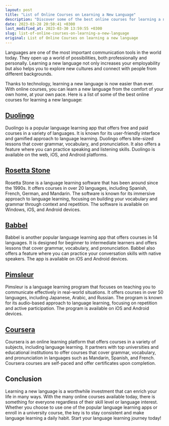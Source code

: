 ```yaml
---
layout: post
title: "List of Online Courses on Learning a New Language"
description: "Discover some of the best online courses for learning a new language and start your language learning journey today!"
date: 2023-03-28 20:50:41 +0300
last_modified_at: 2023-03-30 13:59:55 +0300
slug: list-of-online-courses-on-learning-a-new-language
original: List of Online Courses on learning a new language
---
```

Languages are one of the most important communication tools in the world today. They open up a world of possibilities, both professionally and personally. Learning a new language not only increases your employability but also helps you to explore new cultures and connect with people from different backgrounds.

Thanks to technology, learning a new language is now easier than ever. With online courses, you can learn a new language from the comfort of your own home, at your own pace. Here is a list of some of the best online courses for learning a new language:

## [Duolingo](/language-learning/learning-a-language-with-duolingo.html)

Duolingo is a popular language learning app that offers free and paid courses in a variety of languages. It is known for its user-friendly interface and gamified approach to language learning. Duolingo offers bite-sized lessons that cover grammar, vocabulary, and pronunciation. It also offers a feature where you can practice speaking and listening skills. Duolingo is available on the web, iOS, and Android platforms.

## [Rosetta Stone](/language-learning/learning-a-language-with-rosetta-stone.html)

Rosetta Stone is a language learning software that has been around since the 1990s. It offers courses in over 20 languages, including Spanish, French, German, and Mandarin. The software is known for its immersive approach to language learning, focusing on building your vocabulary and grammar through context and repetition. The software is available on Windows, iOS, and Android devices.

## [Babbel](/language-learning/learning-spanish-with-babbel.html)

Babbel is another popular language learning app that offers courses in 14 languages. It is designed for beginner to intermediate learners and offers lessons that cover grammar, vocabulary, and pronunciation. Babbel also offers a feature where you can practice your conversation skills with native speakers. The app is available on iOS and Android devices.

## [Pimsleur](/language-learning/learning-a-language-with-pimsleur.html)

Pimsleur is a language learning program that focuses on teaching you to communicate effectively in real-world situations. It offers courses in over 50 languages, including Japanese, Arabic, and Russian. The program is known for its audio-based approach to language learning, focusing on repetition and active participation. The program is available on iOS and Android devices.

## [Coursera](/language-learning/exploring-language-learning-courses-on-coursera.html)

Coursera is an online learning platform that offers courses in a variety of subjects, including language learning. It partners with top universities and educational institutions to offer courses that cover grammar, vocabulary, and pronunciation in languages such as Mandarin, Spanish, and French. Coursera courses are self-paced and offer certificates upon completion.

## Conclusion

Learning a new language is a worthwhile investment that can enrich your life in many ways. With the many online courses available today, there is something for everyone regardless of their skill level or language interest. Whether you choose to use one of the popular language learning apps or enroll in a university course, the key is to stay consistent and make language learning a daily habit. Start your language learning journey today!